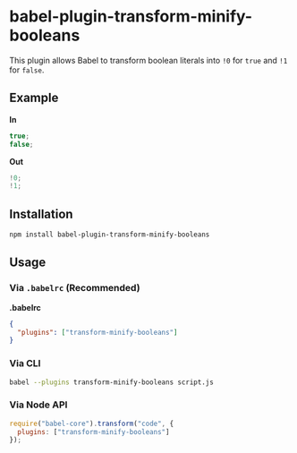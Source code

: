 # babel-plugin-transform-minify-booleans

This plugin allows Babel to transform boolean literals into `!0` for `true` and `!1` for `false`.

## Example

**In**

```javascript
true;
false;
```

**Out**

```javascript
!0;
!1;
```

## Installation

```sh
npm install babel-plugin-transform-minify-booleans
```

## Usage

### Via `.babelrc` (Recommended)

**.babelrc**

```json
{
  "plugins": ["transform-minify-booleans"]
}
```

### Via CLI

```sh
babel --plugins transform-minify-booleans script.js
```

### Via Node API

```javascript
require("babel-core").transform("code", {
  plugins: ["transform-minify-booleans"]
});
```

